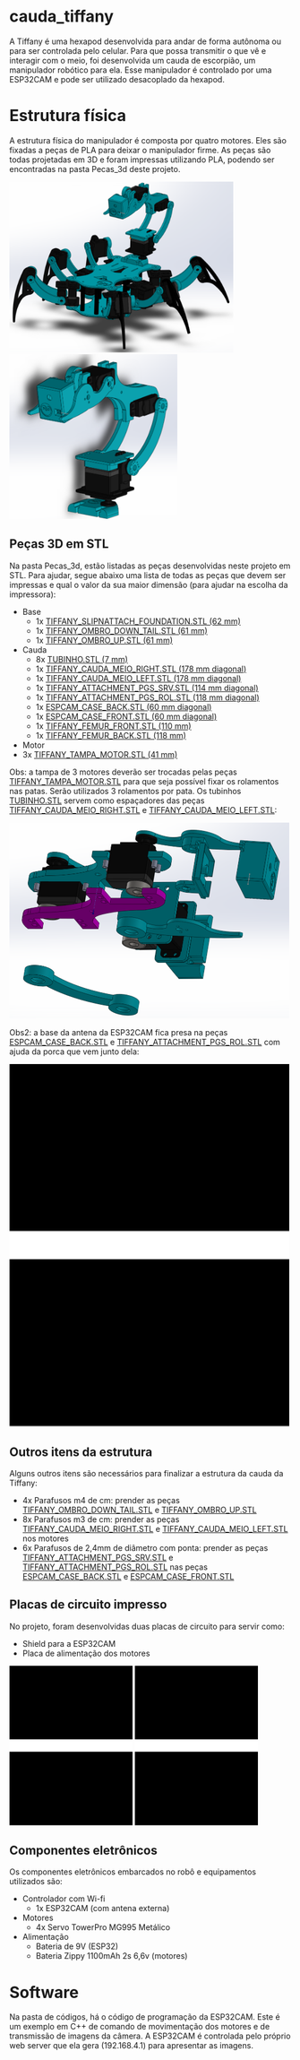 # cauda_tiffany
A Tiffany é uma hexapod desenvolvida para andar de forma autônoma ou para ser controlada pelo celular. Para que possa transmitir o que vê e interagir com o meio, foi desenvolvida um cauda de escorpião, um manipulador robótico para ela. Esse manipulador é controlado por uma ESP32CAM e pode ser utilizado desacoplado da hexapod.

# Estrutura física
A estrutura física do manipulador é composta por quatro motores. Eles são fixadas a peças de PLA para deixar o manipulador firme. As peças são todas projetadas em 3D e foram impressas utilizando PLA, podendo ser encontradas na pasta Pecas_3d deste projeto.

<img src="https://github.com/Penguin-Lab/cauda_tiffany/blob/main/images/tiffany_cauda.png" width="400"> <img src="https://github.com/Penguin-Lab/cauda_tiffany/blob/main/images/cauda.png" width="300">

## Peças 3D em STL
Na pasta Pecas_3d, estão listadas as peças desenvolvidas neste projeto em STL. Para ajudar, segue abaixo uma lista de todas as peças que devem ser impressas e qual o valor da sua maior dimensão (para ajudar na escolha da impressora):
* Base
  * 1x [TIFFANY_SLIPNATTACH_FOUNDATION.STL (62 mm)](https://github.com/Penguin-Lab/cauda_tiffany/blob/main/Pecas_3d/TIFFANY_SLIPNATTACH_FOUNDATION.STL)
  * 1x [TIFFANY_OMBRO_DOWN_TAIL.STL (61 mm)](https://github.com/Penguin-Lab/cauda_tiffany/blob/main/Pecas_3d/TIFFANY_OMBRO_DOWN_TAIL.STL)
  * 1x [TIFFANY_OMBRO_UP.STL (61 mm)](https://github.com/Penguin-Lab/cauda_tiffany/blob/main/Pecas_3d/TIFFANY_OMBRO_UP.STL)
* Cauda
  * 8x [TUBINHO.STL (7 mm)](https://github.com/Penguin-Lab/cauda_tiffany/blob/main/Pecas_3d/TUBINHO.STL)
  * 1x [TIFFANY_CAUDA_MEIO_RIGHT.STL (178 mm diagonal)](https://github.com/Penguin-Lab/cauda_tiffany/blob/main/Pecas_3d/TIFFANY_CAUDA_MEIO_RIGHT.STL)
  * 1x [TIFFANY_CAUDA_MEIO_LEFT.STL (178 mm diagonal)](https://github.com/Penguin-Lab/cauda_tiffany/blob/main/Pecas_3d/TIFFANY_CAUDA_MEIO_LEFT.STL)
  * 1x [TIFFANY_ATTACHMENT_PGS_SRV.STL (114 mm diagonal)](https://github.com/Penguin-Lab/cauda_tiffany/blob/main/Pecas_3d/TIFFANY_ATTACHMENT_PGS_SRV.STL)
  * 1x [TIFFANY_ATTACHMENT_PGS_ROL.STL (118 mm diagonal)](https://github.com/Penguin-Lab/cauda_tiffany/blob/main/Pecas_3d/TIFFANY_ATTACHMENT_PGS_ROL.STL)
  * 1x [ESPCAM_CASE_BACK.STL (60 mm diagonal)](https://github.com/Penguin-Lab/cauda_tiffany/blob/main/Pecas_3d/ESPCAM_CASE_BACK.STL)
  * 1x [ESPCAM_CASE_FRONT.STL (60 mm diagonal)](https://github.com/Penguin-Lab/cauda_tiffany/blob/main/Pecas_3d/ESPCAM_CASE_FRONT.STL)
  * 1x [TIFFANY_FEMUR_FRONT.STL (110 mm)](https://github.com/Penguin-Lab/cauda_tiffany/blob/main/Pecas_3d/TIFFANY_FEMUR_FRONT.STL)
  * 1x [TIFFANY_FEMUR_BACK.STL (118 mm)](https://github.com/Penguin-Lab/cauda_tiffany/blob/main/Pecas_3d/TIFFANY_FEMUR_BACK.STL)
 * Motor
  * 3x [TIFFANY_TAMPA_MOTOR.STL (41 mm)](https://github.com/Penguin-Lab/cauda_tiffany/blob/main/Pecas_3d/TIFFANY_TAMPA_MOTOR.STL)

Obs: a tampa de 3 motores deverão ser trocadas pelas peças [TIFFANY_TAMPA_MOTOR.STL](https://github.com/Penguin-Lab/cauda_tiffany/blob/main/Pecas_3d/TIFFANY_TAMPA_MOTOR.STL) para que seja possível fixar os rolamentos nas patas. Serão utilizados 3 rolamentos por pata. Os tubinhos [TUBINHO.STL](https://github.com/Penguin-Lab/cauda_tiffany/blob/main/Pecas_3d/TUBINHO.STL) servem como espaçadores das peças [TIFFANY_CAUDA_MEIO_RIGHT.STL](https://github.com/Penguin-Lab/cauda_tiffany/blob/main/Pecas_3d/TIFFANY_CAUDA_MEIO_RIGHT.STL) e [TIFFANY_CAUDA_MEIO_LEFT.STL](https://github.com/Penguin-Lab/cauda_tiffany/blob/main/Pecas_3d/TIFFANY_CAUDA_MEIO_LEFT.STL):

<img src="https://github.com/Penguin-Lab/cauda_tiffany/blob/main/images/cauda_explodida.png" width="500">

Obs2: a base da antena da ESP32CAM fica presa na peças [ESPCAM_CASE_BACK.STL](https://github.com/Penguin-Lab/cauda_tiffany/blob/main/Pecas_3d/ESPCAM_CASE_BACK.STL) e [TIFFANY_ATTACHMENT_PGS_ROL.STL](https://github.com/Penguin-Lab/cauda_tiffany/blob/main/Pecas_3d/TIFFANY_ATTACHMENT_PGS_ROL.STL) com ajuda da porca que vem junto dela:

<img src="https://github.com/Penguin-Lab/cauda_tiffany/blob/main/images/antena_montagem.png" width="500">

## Outros itens da estrutura
Alguns outros itens são necessários para finalizar a estrutura da cauda da Tiffany:
* 4x Parafusos m4 de cm: prender as peças [TIFFANY_OMBRO_DOWN_TAIL.STL](https://github.com/Penguin-Lab/cauda_tiffany/blob/main/Pecas_3d/TIFFANY_OMBRO_DOWN_TAIL.STL) e [TIFFANY_OMBRO_UP.STL](https://github.com/Penguin-Lab/cauda_tiffany/blob/main/Pecas_3d/TIFFANY_OMBRO_UP.STL)
* 8x Parafusos m3 de cm: prender as peças [TIFFANY_CAUDA_MEIO_RIGHT.STL](https://github.com/Penguin-Lab/cauda_tiffany/blob/main/Pecas_3d/TIFFANY_CAUDA_MEIO_RIGHT.STL) e [TIFFANY_CAUDA_MEIO_LEFT.STL](https://github.com/Penguin-Lab/cauda_tiffany/blob/main/Pecas_3d/TIFFANY_CAUDA_MEIO_LEFT.STL) nos motores
* 6x Parafusos de 2,4mm de diâmetro com ponta: prender as peças [TIFFANY_ATTACHMENT_PGS_SRV.STL](https://github.com/Penguin-Lab/cauda_tiffany/blob/main/Pecas_3d/TIFFANY_ATTACHMENT_PGS_SRV.STL) e [TIFFANY_ATTACHMENT_PGS_ROL.STL](https://github.com/Penguin-Lab/cauda_tiffany/blob/main/Pecas_3d/TIFFANY_ATTACHMENT_PGS_ROL.STL) nas peças [ESPCAM_CASE_BACK.STL](https://github.com/Penguin-Lab/cauda_tiffany/blob/main/Pecas_3d/ESPCAM_CASE_BACK.STL) e [ESPCAM_CASE_FRONT.STL](https://github.com/Penguin-Lab/cauda_tiffany/blob/main/Pecas_3d/ESPCAM_CASE_FRONT.STL)

## Placas de circuito impresso
No projeto, foram desenvolvidas duas placas de circuito para servir como:
* Shield para a ESP32CAM
* Placa de alimentação dos motores

<img src="https://github.com/Penguin-Lab/cauda_tiffany/blob/main/images/shield_espcam.png" width="220"> <img src="https://github.com/Penguin-Lab/cauda_tiffany/blob/main/images/alimentacao.png" width="220">

## Componentes eletrônicos
Os componentes eletrônicos embarcados no robô e equipamentos utilizados são:
* Controlador com Wi-fi
  * 1x ESP32CAM (com antena externa)
* Motores
  * 4x Servo TowerPro MG995 Metálico
* Alimentação
  * Bateria de 9V (ESP32)
  * Bateria Zippy 1100mAh 2s 6,6v (motores)

# Software
Na pasta de códigos, há o código de programação da ESP32CAM. Este é um exemplo em C++ de comando de movimentação dos motores e de transmissão de imagens da câmera. A ESP32CAM é controlada pelo próprio web server que ela gera (192.168.4.1) para apresentar as imagens.
